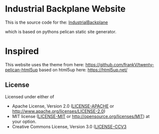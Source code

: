 # Industrial Backplane Website

This is the source code for the:
[IndustrialBackplane](https://waynedupreez1.github.io/IndustrialBackplane/)

which is based on pythons pelican static site generator.  

# Inspired

This website uses the theme from here:
https://github.com/frankV/twenty-pelican-html5up
based on html5up here:
https://html5up.net/

## License

Licensed under either of

 * Apache License, Version 2.0 ([LICENSE-APACHE](LICENSE-APACHE) or
   http://www.apache.org/licenses/LICENSE-2.0)
 * MIT license ([LICENSE-MIT](LICENSE-MIT) or
   http://opensource.org/licenses/MIT) at your option.
 * Creative Commons License, Version 3.0 ([LICENSE-CCV3](LICENSE-CCV3)
   
